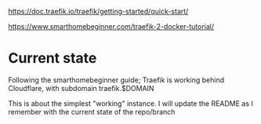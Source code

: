 https://doc.traefik.io/traefik/getting-started/quick-start/

https://www.smarthomebeginner.com/traefik-2-docker-tutorial/

# Current state
Following the smarthomebeginner guide; Traefik is working behind Cloudflare, with subdomain traefik.$DOMAIN

This is about the simplest "working" instance. I will update the README as I remember with the current state of the repo/branch

